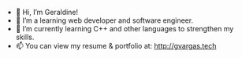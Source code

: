 - 👋 Hi, I’m Geraldine!
- 👀 I’m a learning web developer and software engineer.
- 🌱 I’m currently learning C++ and other languages to strengthen my skills.
- 📫 You can view my resume & portfolio at: http://gvargas.tech


